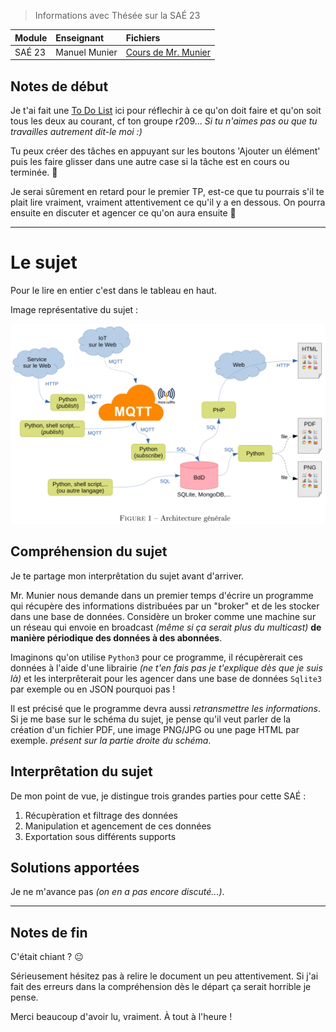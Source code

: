 > Informations avec Thésée sur la SAÉ 23

| Module       | Enseignant       | Fichiers                                                              |
| :---         |    :----         |          :---                                                         |
| SAÉ 23        | Manuel Munier           | [Cours de Mr. Munier](https://munier.perso.univ-pau.fr/temp/SAE23/)       |

## Notes de début

Je t'ai fait une [To Do List](https://github.com/users/xeylou/projects/2/views/1) ici pour réflechir à ce qu'on doit faire et qu'on soit tous les deux au courant, cf ton groupe r209... *Si tu n'aimes pas ou que tu travailles autrement dit-le moi :)*

Tu peux créer des tâches en appuyant sur les boutons 'Ajouter un élément' puis les faire glisser dans
une autre case si la tâche est en cours ou terminée. 🥇

Je serai sûrement en retard pour le premier TP, est-ce que tu pourrais s'il te plait lire vraiment, vraiment attentivement ce qu'il y a en dessous. On pourra ensuite en discuter et agencer ce qu'on aura ensuite 🙂

---

# Le sujet

Pour le lire en entier c'est dans le tableau en haut.

Image représentative du sujet :

![munier_subject](munier_subject.png)

## Compréhension du sujet

Je te partage mon interprêtation du sujet avant d'arriver.

Mr. Munier nous demande dans un premier temps d'écrire un programme qui récupère des informations distribuées par un "broker" et de les stocker dans une base de données. Considère un broker comme une machine sur un réseau qui envoie en broadcast *(même si ça serait plus du multicast)* **de manière périodique des données à des abonnées**.

Imaginons qu'on utilise `Python3` pour ce programme, il récupèrerait ces données à l'aide d'une librairie *(ne t'en fais pas je t'explique dès que je suis là)* et les interprêterait pour les agencer dans une base de données `Sqlite3` par exemple ou en JSON pourquoi pas !

Il est précisé que le programme devra aussi *retransmettre les informations*. Si je me base sur le schéma du sujet, je pense qu'il veut parler de la création d'un fichier PDF, une image PNG/JPG ou une page HTML par exemple. *présent sur la partie droite du schéma*.

## Interprêtation du sujet

De mon point de vue, je distingue trois grandes parties pour cette SAÉ :

1. Récupèration et filtrage des données
2. Manipulation et agencement de ces données
3. Exportation sous différents supports

## Solutions apportées

Je ne m'avance pas *(on en a pas encore discuté...)*.

---

## Notes de fin

C'était chiant ? 😐

Sérieusement hésitez pas à relire le document un peu attentivement. Si j'ai fait des erreurs dans la compréhension dès le départ ça serait horrible je pense.

Merci beaucoup d'avoir lu, vraiment.
À tout à l'heure !
